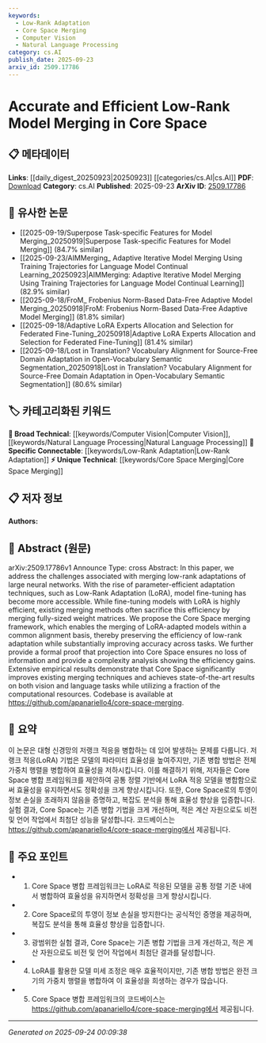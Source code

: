 ```yaml
---
keywords:
  - Low-Rank Adaptation
  - Core Space Merging
  - Computer Vision
  - Natural Language Processing
category: cs.AI
publish_date: 2025-09-23
arxiv_id: 2509.17786
---
```


<!-- KEYWORD_LINKING_METADATA:
{
  "processed_timestamp": "2025-09-24T00:09:38.219018",
  "vocabulary_version": "1.0",
  "selected_keywords": [
    "Low-Rank Adaptation",
    "Core Space Merging",
    "Computer Vision",
    "Natural Language Processing"
  ],
  "rejected_keywords": [],
  "similarity_scores": {
    "Low-Rank Adaptation": 0.85,
    "Core Space Merging": 0.88,
    "Computer Vision": 0.78,
    "Natural Language Processing": 0.8
  },
  "extraction_method": "AI_prompt_based",
  "budget_applied": true,
  "candidates_json": {
    "candidates": [
      {
        "surface": "Low-Rank Adaptation",
        "canonical": "Low-Rank Adaptation",
        "aliases": [
          "LoRA"
        ],
        "category": "specific_connectable",
        "rationale": "Low-Rank Adaptation is crucial for understanding parameter-efficient techniques in neural networks.",
        "novelty_score": 0.55,
        "connectivity_score": 0.88,
        "specificity_score": 0.8,
        "link_intent_score": 0.85
      },
      {
        "surface": "Core Space",
        "canonical": "Core Space Merging",
        "aliases": [
          "Core Space"
        ],
        "category": "unique_technical",
        "rationale": "Core Space Merging is a novel framework proposed in the paper, offering significant improvements in model merging.",
        "novelty_score": 0.9,
        "connectivity_score": 0.7,
        "specificity_score": 0.85,
        "link_intent_score": 0.88
      },
      {
        "surface": "Vision Tasks",
        "canonical": "Computer Vision",
        "aliases": [
          "Vision Tasks"
        ],
        "category": "broad_technical",
        "rationale": "Computer Vision is a key application area for the proposed merging framework, enhancing its relevance.",
        "novelty_score": 0.4,
        "connectivity_score": 0.92,
        "specificity_score": 0.6,
        "link_intent_score": 0.78
      },
      {
        "surface": "Language Tasks",
        "canonical": "Natural Language Processing",
        "aliases": [
          "Language Tasks"
        ],
        "category": "broad_technical",
        "rationale": "Natural Language Processing is another critical domain where the framework shows state-of-the-art results.",
        "novelty_score": 0.42,
        "connectivity_score": 0.9,
        "specificity_score": 0.65,
        "link_intent_score": 0.8
      }
    ],
    "ban_list_suggestions": [
      "parameter-efficient",
      "model fine-tuning",
      "state-of-the-art"
    ]
  },
  "decisions": [
    {
      "candidate_surface": "Low-Rank Adaptation",
      "resolved_canonical": "Low-Rank Adaptation",
      "decision": "linked",
      "scores": {
        "novelty": 0.55,
        "connectivity": 0.88,
        "specificity": 0.8,
        "link_intent": 0.85
      }
    },
    {
      "candidate_surface": "Core Space",
      "resolved_canonical": "Core Space Merging",
      "decision": "linked",
      "scores": {
        "novelty": 0.9,
        "connectivity": 0.7,
        "specificity": 0.85,
        "link_intent": 0.88
      }
    },
    {
      "candidate_surface": "Vision Tasks",
      "resolved_canonical": "Computer Vision",
      "decision": "linked",
      "scores": {
        "novelty": 0.4,
        "connectivity": 0.92,
        "specificity": 0.6,
        "link_intent": 0.78
      }
    },
    {
      "candidate_surface": "Language Tasks",
      "resolved_canonical": "Natural Language Processing",
      "decision": "linked",
      "scores": {
        "novelty": 0.42,
        "connectivity": 0.9,
        "specificity": 0.65,
        "link_intent": 0.8
      }
    }
  ]
}
-->

# Accurate and Efficient Low-Rank Model Merging in Core Space

## 📋 메타데이터

**Links**: [[daily_digest_20250923|20250923]] [[categories/cs.AI|cs.AI]]
**PDF**: [Download](https://arxiv.org/pdf/2509.17786.pdf)
**Category**: cs.AI
**Published**: 2025-09-23
**ArXiv ID**: [2509.17786](https://arxiv.org/abs/2509.17786)

## 🔗 유사한 논문
- [[2025-09-19/Superpose Task-specific Features for Model Merging_20250919|Superpose Task-specific Features for Model Merging]] (84.7% similar)
- [[2025-09-23/AIMMerging_ Adaptive Iterative Model Merging Using Training Trajectories for Language Model Continual Learning_20250923|AIMMerging: Adaptive Iterative Model Merging Using Training Trajectories for Language Model Continual Learning]] (82.9% similar)
- [[2025-09-18/FroM_ Frobenius Norm-Based Data-Free Adaptive Model Merging_20250918|FroM: Frobenius Norm-Based Data-Free Adaptive Model Merging]] (81.8% similar)
- [[2025-09-18/Adaptive LoRA Experts Allocation and Selection for Federated Fine-Tuning_20250918|Adaptive LoRA Experts Allocation and Selection for Federated Fine-Tuning]] (81.4% similar)
- [[2025-09-18/Lost in Translation? Vocabulary Alignment for Source-Free Domain Adaptation in Open-Vocabulary Semantic Segmentation_20250918|Lost in Translation? Vocabulary Alignment for Source-Free Domain Adaptation in Open-Vocabulary Semantic Segmentation]] (80.6% similar)

## 🏷️ 카테고리화된 키워드
**🧠 Broad Technical**: [[keywords/Computer Vision|Computer Vision]], [[keywords/Natural Language Processing|Natural Language Processing]]
**🔗 Specific Connectable**: [[keywords/Low-Rank Adaptation|Low-Rank Adaptation]]
**⚡ Unique Technical**: [[keywords/Core Space Merging|Core Space Merging]]

## 📋 저자 정보

**Authors:** 

## 📄 Abstract (원문)

arXiv:2509.17786v1 Announce Type: cross 
Abstract: In this paper, we address the challenges associated with merging low-rank adaptations of large neural networks. With the rise of parameter-efficient adaptation techniques, such as Low-Rank Adaptation (LoRA), model fine-tuning has become more accessible. While fine-tuning models with LoRA is highly efficient, existing merging methods often sacrifice this efficiency by merging fully-sized weight matrices. We propose the Core Space merging framework, which enables the merging of LoRA-adapted models within a common alignment basis, thereby preserving the efficiency of low-rank adaptation while substantially improving accuracy across tasks. We further provide a formal proof that projection into Core Space ensures no loss of information and provide a complexity analysis showing the efficiency gains. Extensive empirical results demonstrate that Core Space significantly improves existing merging techniques and achieves state-of-the-art results on both vision and language tasks while utilizing a fraction of the computational resources. Codebase is available at https://github.com/apanariello4/core-space-merging.

## 📝 요약

이 논문은 대형 신경망의 저랭크 적응을 병합하는 데 있어 발생하는 문제를 다룹니다. 저랭크 적응(LoRA) 기법은 모델의 파라미터 효율성을 높여주지만, 기존 병합 방법은 전체 가중치 행렬을 병합하여 효율성을 저하시킵니다. 이를 해결하기 위해, 저자들은 Core Space 병합 프레임워크를 제안하여 공통 정렬 기반에서 LoRA 적응 모델을 병합함으로써 효율성을 유지하면서도 정확성을 크게 향상시킵니다. 또한, Core Space로의 투영이 정보 손실을 초래하지 않음을 증명하고, 복잡도 분석을 통해 효율성 향상을 입증합니다. 실험 결과, Core Space는 기존 병합 기법을 크게 개선하며, 적은 계산 자원으로도 비전 및 언어 작업에서 최첨단 성능을 달성합니다. 코드베이스는 https://github.com/apanariello4/core-space-merging에서 제공됩니다.

## 🎯 주요 포인트

- 1. Core Space 병합 프레임워크는 LoRA로 적응된 모델을 공통 정렬 기준 내에서 병합하여 효율성을 유지하면서 정확성을 크게 향상시킵니다.
- 2. Core Space로의 투영이 정보 손실을 방지한다는 공식적인 증명을 제공하며, 복잡도 분석을 통해 효율성 향상을 입증합니다.
- 3. 광범위한 실험 결과, Core Space는 기존 병합 기법을 크게 개선하고, 적은 계산 자원으로도 비전 및 언어 작업에서 최첨단 결과를 달성합니다.
- 4. LoRA를 활용한 모델 미세 조정은 매우 효율적이지만, 기존 병합 방법은 완전 크기의 가중치 행렬을 병합하여 이 효율성을 희생하는 경우가 많습니다.
- 5. Core Space 병합 프레임워크의 코드베이스는 https://github.com/apanariello4/core-space-merging에서 제공됩니다.


---

*Generated on 2025-09-24 00:09:38*